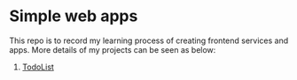 # Simple web apps

This repo is to record my learning process of creating frontend services and apps. More details of my projects can be seen as below:
1. [TodoList](todolist/README.md)